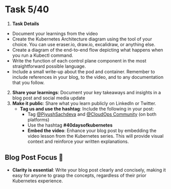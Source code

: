 # Task 5/40


1. **Task Details**
- Document your learnings from the video
- Create the Kubernetes Architecture diagram using the tool of your choice. You can use eraser.io, draw.io, excalidraw, or anything else.
- Create a diagram of the end-to-end flow depicting what happens when you run a Kubectl command.
- Write the function of each control plane component in the most straightforward possible language.
- Include a small write-up about the pod and container.
Remember to include references in your blog, to the video, and to any documentation that you follow.

2. **Share your learnings**: Document your key takeaways and insights in a blog post and social media update
3. **Make it public**: Share what you learn publicly on LinkedIn or Twitter.
   - **Tag us and use the hashtag**: Include the following in your post:
     - Tag [@PiyushSachdeva](https://www.linkedin.com/in/piyush-sachdeva) and [@CloudOps Community](https://www.linkedin.com/company/thecloudopscomm) (on both platforms)
     - Use the hashtag **#40daysofkubernetes**
     - **Embed the video**: Enhance your blog post by embedding the video lesson from the Kubernetes series. This will provide visual context and reinforce your written explanations.

## Blog Post Focus 📝

- **Clarity is essential**: Write your blog post clearly and concisely, making it easy for anyone to grasp the concepts, regardless of their prior Kubernetes experience.
